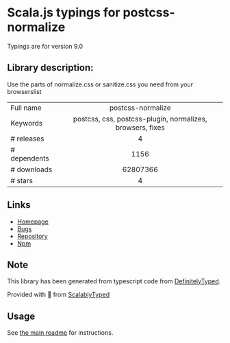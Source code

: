 
# Scala.js typings for postcss-normalize

Typings are for version 9.0

## Library description:
Use the parts of normalize.css or sanitize.css you need from your browserslist

|                    |                 |
| ------------------ | :-------------: |
| Full name          | postcss-normalize |
| Keywords           | postcss, css, postcss-plugin, normalizes, browsers, fixes |
| # releases         | 4 |
| # dependents       | 1156 |
| # downloads        | 62807366 |
| # stars            | 4 |

## Links
- [Homepage](https://github.com/csstools/postcss-normalize#readme)
- [Bugs](https://github.com/csstools/postcss-normalize/issues)
- [Repository](https://github.com/csstools/postcss-normalize)
- [Npm](https://www.npmjs.com/package/postcss-normalize)
    


## Note
This library has been generated from typescript code from [DefinitelyTyped](https://definitelytyped.org).

Provided with :purple_heart: from [ScalablyTyped](https://github.com/oyvindberg/ScalablyTyped)

## Usage
See [the main readme](../../readme.md) for instructions.



